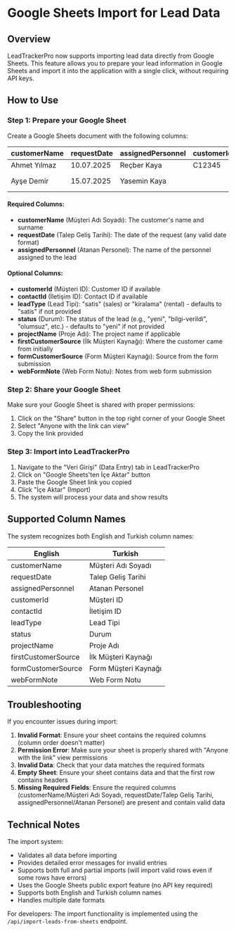 # Google Sheets Import for Lead Data

## Overview

LeadTrackerPro now supports importing lead data directly from Google Sheets. This feature allows you to prepare your lead information in Google Sheets and import it into the application with a single click, without requiring API keys.

## How to Use

### Step 1: Prepare your Google Sheet

Create a Google Sheets document with the following columns:

| customerName | requestDate | assignedPersonnel | customerId | contactId | leadType | status        | projectName |
| ------------ | ----------- | ----------------- | ---------- | --------- | -------- | ------------- | ----------- |
| Ahmet Yılmaz | 10.07.2025  | Reçber Kaya       | C12345     | L67890    | satis    | yeni          | Park Villa  |
| Ayşe Demir   | 15.07.2025  | Yasemin Kaya      |            |           | kiralama | bilgi-verildi |             |

#### Required Columns:

- **customerName** (Müşteri Adı Soyadı): The customer's name and surname
- **requestDate** (Talep Geliş Tarihi): The date of the request (any valid date format)
- **assignedPersonnel** (Atanan Personel): The name of the personnel assigned to the lead

#### Optional Columns:

- **customerId** (Müşteri ID): Customer ID if available
- **contactId** (İletişim ID): Contact ID if available
- **leadType** (Lead Tipi): "satis" (sales) or "kiralama" (rental) - defaults to "satis" if not provided
- **status** (Durum): The status of the lead (e.g., "yeni", "bilgi-verildi", "olumsuz", etc.) - defaults to "yeni" if not provided
- **projectName** (Proje Adı): The project name if applicable
- **firstCustomerSource** (İlk Müşteri Kaynağı): Where the customer came from initially
- **formCustomerSource** (Form Müşteri Kaynağı): Source from the form submission
- **webFormNote** (Web Form Notu): Notes from web form submission

### Step 2: Share your Google Sheet

Make sure your Google Sheet is shared with proper permissions:

1. Click on the "Share" button in the top right corner of your Google Sheet
2. Select "Anyone with the link can view"
3. Copy the link provided

### Step 3: Import into LeadTrackerPro

1. Navigate to the "Veri Girişi" (Data Entry) tab in LeadTrackerPro
2. Click on "Google Sheets'ten İçe Aktar" button
3. Paste the Google Sheet link you copied
4. Click "İçe Aktar" (Import)
5. The system will process your data and show results

## Supported Column Names

The system recognizes both English and Turkish column names:

| English             | Turkish              |
| ------------------- | -------------------- |
| customerName        | Müşteri Adı Soyadı   |
| requestDate         | Talep Geliş Tarihi   |
| assignedPersonnel   | Atanan Personel      |
| customerId          | Müşteri ID           |
| contactId           | İletişim ID          |
| leadType            | Lead Tipi            |
| status              | Durum                |
| projectName         | Proje Adı            |
| firstCustomerSource | İlk Müşteri Kaynağı  |
| formCustomerSource  | Form Müşteri Kaynağı |
| webFormNote         | Web Form Notu        |

## Troubleshooting

If you encounter issues during import:

1. **Invalid Format**: Ensure your sheet contains the required columns (column order doesn't matter)
2. **Permission Error**: Make sure your sheet is properly shared with "Anyone with the link" view permissions
3. **Invalid Data**: Check that your data matches the required formats
4. **Empty Sheet**: Ensure your sheet contains data and that the first row contains headers
5. **Missing Required Fields**: Ensure the required columns (customerName/Müşteri Adı Soyadı, requestDate/Talep Geliş Tarihi, assignedPersonnel/Atanan Personel) are present and contain valid data

## Technical Notes

The import system:

- Validates all data before importing
- Provides detailed error messages for invalid entries
- Supports both full and partial imports (will import valid rows even if some rows have errors)
- Uses the Google Sheets public export feature (no API key required)
- Supports both English and Turkish column names
- Handles multiple date formats

For developers: The import functionality is implemented using the `/api/import-leads-from-sheets` endpoint.
